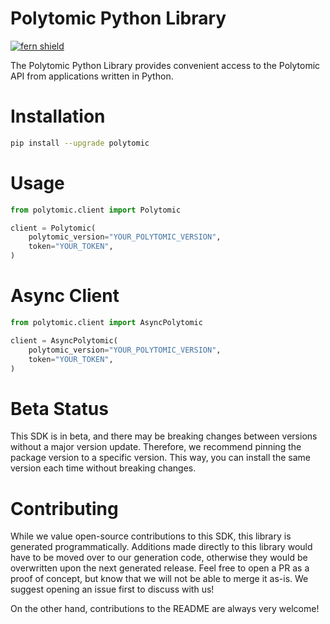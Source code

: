<!-- Begin Title, generated by Fern  -->
# Polytomic Python Library

[![fern shield](https://img.shields.io/badge/%F0%9F%8C%BF-SDK%20generated%20by%20Fern-brightgreen)](https://github.com/fern-api/fern)

The Polytomic Python Library provides convenient access to the Polytomic API from applications written in Python.
<!-- End Title  -->

<!-- Begin Installation, generated by Fern  -->
# Installation

```sh
pip install --upgrade polytomic
```
<!-- End Installation  -->

<!-- Begin Usage, generated by Fern  -->
# Usage

```python
from polytomic.client import Polytomic

client = Polytomic(
    polytomic_version="YOUR_POLYTOMIC_VERSION",
    token="YOUR_TOKEN",
)
```
<!-- End Usage  -->

<!-- Begin Async Usage, generated by Fern  -->
# Async Client

```python
from polytomic.client import AsyncPolytomic

client = AsyncPolytomic(
    polytomic_version="YOUR_POLYTOMIC_VERSION",
    token="YOUR_TOKEN",
)
```
<!-- End Async Usage  -->

<!-- Begin Status, generated by Fern  -->
# Beta Status

This SDK is in beta, and there may be breaking changes between versions without a major 
version update. Therefore, we recommend pinning the package version to a specific version. 
This way, you can install the same version each time without breaking changes.
<!-- End Status  -->

<!-- Begin Contributing, generated by Fern  -->
# Contributing

While we value open-source contributions to this SDK, this library is generated programmatically. 
Additions made directly to this library would have to be moved over to our generation code, 
otherwise they would be overwritten upon the next generated release. Feel free to open a PR as
 a proof of concept, but know that we will not be able to merge it as-is. We suggest opening 
an issue first to discuss with us!

On the other hand, contributions to the README are always very welcome!
<!-- End Contributing  -->


